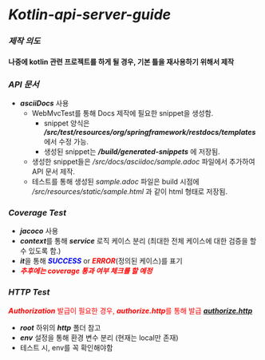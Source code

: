 # ***Kotlin-api-server-guide***

### ***제작 의도***

#### 나중에 kotlin 관련 프로젝트를 하게 될 경우, 기본 틀을 재사용하기 위해서 제작

### ***API 문서***

* ***asciiDocs*** 사용
    * WebMvcTest를 통해 Docs 제작에 필요한 snippet을 생성함.
        * snippet 양식은 ***/src/test/resources/org/springframework/restdocs/templates*** 에서 수정 가능.
        * 생성된 snippet는 ***/build/generated-snippets*** 에 저장됨.
    * 생성한 snippet들은 */src/docs/asciidoc/sample.adoc* 파일에서 추가하여 API 문서 제작.
    * 테스트를 통해 생성된 *sample.adoc* 파일은 build 시점에 */src/resources/static/sample.html* 과 같이 html 형태로 저장됨.

### ***Coverage Test***

* ***jacoco*** 사용
* ***context***를 통해 ***service*** 로직 케이스 분리 (최대한 전체 케이스에 대한 검증을 할 수 있도록 함.)
* ***it***을 통해 <span style="color:blue;">***SUCCESS***</span> or *<span style="color:red;">**ERROR***</span>(정의된 케이스)를
  표기
* <span style="color:red;">***추후에는 coverage 통과 여부 체크를 할 예정***</span>

### ***HTTP Test***

<span style="color:red;">***Authorization*** 발급이 필요한 경우, ***authorize.http***를 통해 발급</span> ***[authorize.http](http/authorize.http)***


* ***root*** 하위의 ***http*** 폴더 참고
* ***env*** 설정을 통해 환경 변수 분리 (현재는 local만 존재)
* 테스트 시, env를 꼭 확인해야함